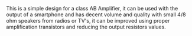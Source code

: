 This is a simple design for a class AB Amplifier, it can be used with the output of a smartphone and has decent volume and quality with small 4/8 ohm speakers from radios or TV's, it can be improved using proper amplification transistors and reducing the output resistors values.
